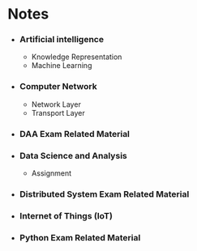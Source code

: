 # Notes

- ### Artificial intelligence
  - Knowledge Representation
  - Machine Learning

- ### Computer Network
  - Network Layer
  - Transport Layer

- ### DAA Exam Related Material

- ### Data Science and Analysis
  - Assignment

- ### Distributed System Exam Related Material

- ### Internet of Things (IoT)

- ### Python Exam Related Material
